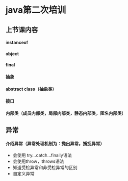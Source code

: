# java第二次培训

## 上节课内容
#### instanceof
#### object
#### final
#### 抽象
#### abstract class（抽象类）
#### 接口
#### 内部类（成员内部类，局部内部类，静态内部类，匿名内部类）

## 异常
#### 介绍异常（异常处理机制为：抛出异常，捕捉异常）
* 会使用 try...catch...finally语法
* 会使用throw，throws语法
* 知道受检异常和非受检异常的区别
* 自定义异常

